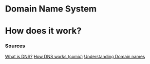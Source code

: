 # Domain Name System

# How does it work?

### Sources

[What is DNS?](https://www.cloudflare.com/en-gb/learning/dns/what-is-dns/)
[How DNS works (comic)](https://howdns.works/)
[Understanding Domain names](https://developer.mozilla.org/en-US/docs/Glossary/DNS/)